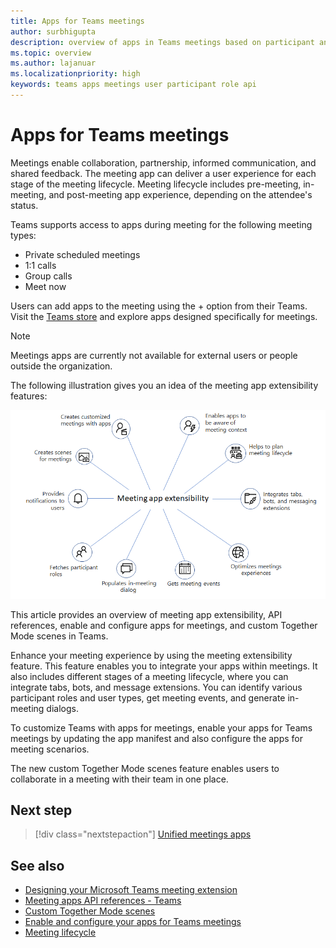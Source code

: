 ```yaml
---
title: Apps for Teams meetings 
author: surbhigupta
description: overview of apps in Teams meetings based on participant and user role
ms.topic: overview
ms.author: lajanuar
ms.localizationpriority: high
keywords: teams apps meetings user participant role api  
---
```


# Apps for Teams meetings

Meetings enable collaboration, partnership, informed communication, and shared feedback. The meeting app can deliver a user experience for each stage of the meeting lifecycle. Meeting lifecycle includes pre-meeting, in-meeting, and post-meeting app experience, depending on the attendee's status.

Teams supports access to apps during meeting for the following meeting types:

* Private scheduled meetings
* 1:1 calls
* Group calls
* Meet now

Users can add apps to the meeting using the + option from their Teams. Visit the [Teams store](https://go.microsoft.com/fwlink/p/?LinkID=2183121&clcid=0x4009&culture=en-in&country=IN) and explore apps designed specifically for meetings.

> [!Note]
> Meetings apps are currently not available for external users or people outside the organization.

The following illustration gives you an idea of the meeting app extensibility features:

![Meeting app extensibility](../assets/images/apps-in-meetings/meetingappextensibility.png)

This article provides an overview of meeting app extensibility, API references, enable and configure apps for meetings, and custom Together Mode scenes in Teams.

Enhance your meeting experience by using the meeting extensibility feature. This feature enables you to integrate your apps within meetings. It also includes different stages of a meeting lifecycle, where you can integrate tabs, bots, and message extensions. You can identify various participant roles and user types, get meeting events, and generate in-meeting dialogs.

To customize Teams with apps for meetings, enable your apps for Teams meetings by updating the app manifest and also configure the apps for meeting scenarios.

The new custom Together Mode scenes feature enables users to collaborate in a meeting with their team in one place.

## Next step

> [!div class="nextstepaction"]
> [Unified meetings apps](meeting-app-extensibility.md)

## See also

* [Designing your Microsoft Teams meeting extension](~/apps-in-teams-meetings/design/designing-apps-in-meetings.md)
* [Meeting apps API references - Teams](~/apps-in-teams-meetings/api-references.md)
* [Custom Together Mode scenes](~/apps-in-teams-meetings/teams-together-mode.md)
* [Enable and configure your apps for Teams meetings](~/apps-in-teams-meetings/enable-and-configure-your-app-for-teams-meetings.md)
* [Meeting lifecycle](meeting-app-extensibility.md#meeting-lifecycle)
